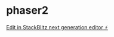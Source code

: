 # phaser2

[Edit in StackBlitz next generation editor ⚡️](https://stackblitz.com/~/github.com/davjs/phaser2)